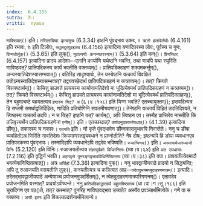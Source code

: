 ```yaml
---
index:  6.4.155
sutra:  टेः।
vritti:  nyasa
---
```


`णाविष्ठवत्()` इति। `तसिलादिष्वा कृत्वसुचः` (6.3.34) इष्ठनि पुंवद्भाव उक्तः, `र ऋतो हलादेर्लघोः` (6.4.161) इति रभावः, `टेः` इति टिलोपः, `स्थूलदूरयुवह्यस्व` (6.4.156) इत्यादिना यणादिपरस्य लोपः, पूर्वस्य च गुणः, `विन्मतोर्लुक्()` (5.3.65) इति लुक्(), `युवाल्पयोः कनन्यतरस्याम्()` (5.3.64) इति कन्()। `प्रियस्थिर` (6.4.157) इत्यादिना प्रादय आदेशाः--एतानि कार्याणि यथेष्ठनि भवन्ति, तथा णावपि यथा स्युरिति णाविष्ठवत्? प्रातिपदिकस्य कार्यं भवतीति वक्तव्यम्()। प्रातिपदिकग्रहणं शक्यमकर्त्तुम्(), अन्यस्यातिदेशस्यासम्भवात्()। वतिरिह सादृश्यार्थः, तेन यस्येष्ठनि यत्कार्यं विवक्षितं ततोऽन्यस्यातिदेशस्यासम्भवात्? तद्व्यवच्छेदार्थ प्रातिपदिकग्रहणं न कत्र्तव्यम्()। तत्? क्रियते विसपष्टार्थम्()। केचित्तु ब्राउवते प्रत्ययस्य कार्याणामतिदेशो मा भूदित्येवमर्थं प्रातिपदिकग्रहणं न कत्र्तव्यम्()। तत्? क्रियते विस्पष्टार्थम्()। केचित्तु ब्राउवते प्रत्ययस्य कार्याणामतिदेशो मा भूदित्येवमर्थं प्रातिपदिकग्रहण्(), तेन बहुमाचष्टे बहयतत्यत्र `इष्ठस्य यिट्? च` (६।४।१५८) इति यिण्ण भवति? एतच्चायुक्तम्(); इष्ठवदित्यत्र हि सप्तमी समर्थाद्वतिर्दिहितः, णादिति प्रतियोगिनि सपतमीश्रवणात्()। तेनेष्ठनि यत्कार्यं विहितं तदतिदिश्यते, न त्विष्ठस्य यत्कार्यं तदपि। न च यिङ्? इष्ठनि यत्? कार्यम्(), अपि त्विष्ठन एव। तस्यैह प्राप्तिरेव नास्तीति किं तन्निवृत्त्यर्थेन प्रातिपदिकग्रहणेन! `एनीम्()` इति। एतच्छब्दात्? `वर्णादनुदात्तात्तोपधात्()` (4.1.39) इत्यादिना ङीष्(), तकारस्य च नकारः। `एतयति` इति। णौ कृते पुंवद्भावेन ङीष्नकारावुभावपि निवत्र्तेते। ननु च ङीषा व्यवहितोऽत्र णिरिति णावतिदेशः क्रियमाणस्तद्व्यवधाने न प्राप्नोतीति? नैष दोषः; इष्ठन्यपि हि ङोपा व्यवधानएव प्रातिपदकस्य पुंवद्भावः। तस्मादिहापि व्यवधानेऽपि तद्वदेव भविष्यति।
`रुआग्विणम्()` इति। `अस्मायामेधारुआजो विनिः` (5.2.120) इति विनिः। रुआजयतीत्यत्र `संज्ञापूर्वको विधिरनित्यः` (व्या।प।६४) इति `अत उपधायाः` (7.2.116) इति वृद्धिर्न भवति। `अह्गवृत्ते पुनरङ्गवृत्तावविधिर्निष्ठितस्य` (व्या।प।३८) इति वपा। प्रापयतीत्येवमादौ भवत्येवानिष्ठितत्वात्()। अत्र `अर्त्तिह्रो` (7.3.36) इत्यादिना पुक्()। ननु भारद्वाजीयपाठे प्रादयो न सिद्ध्यन्ति; अपि तु रुआजयति वसयतीति लुक्(), कनयतीत्यत्र च कन्नित्यत आह--`तदेतदुभयमप्युदाहरणमात्रम्()` इत्यादि। तदेतद्भावद्वाजीयपाठे अन्येषाञ्च प्रयोजनमुपदर्शितम्(), न त्वेतदुदाहरणमात्रपरिगणनम्()। एतावदेव प्रयोजनमिति यस्मात्? प्रादयोऽपीष्यन्ते। ननु `प्रातिपदिकाद्धात्वर्थे बहुलमिष्ठवच्च` (धा।पा।ग।सू।१८६) इति चुरादिगण एव पठ()ते, तत्? कस्मात्? पुनरिह णाविष्ठवद्भाव उच्यते? अस्यैव प्रपञ्चार्थमित्येके। गणे वा स वक्तव्यः। `असौ इतरः` इति विकल्पप्रदर्शनार्थमित्यन्ये॥
